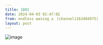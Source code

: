 ```yaml
---
title: 1881
date: 2024-04-03 02:47:02
from: endless шизing ⍼ (channel1162404975)
layout: post
---
```


![image](photos/photo_294@03-04-2024_02-47-02.jpg)



